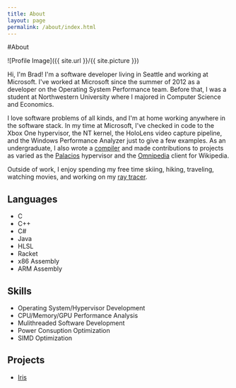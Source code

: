 ```yaml
---
title: About
layout: page
permalink: /about/index.html
---
```

#About

<style>
img { width: 50%; margin: 0 auto; display: block; }
</style>

![Profile Image]({{ site.url }}/{{ site.picture }})

<p>Hi, I'm Brad! I'm a software developer living in Seattle and working at
Microsoft. I've worked at Microsoft since the summer of 2012 as a developer
on the Operating System Performance team. Before that, I was a student at 
Northwestern University where I majored in Computer Science and Economics.</p>

<p>I love software problems of all kinds, and I'm at home working anywhere
in the software stack. In my time at Microsoft, I've checked in code to 
the Xbox One hypervisor, the NT kernel, the HoloLens video capture pipeline, 
and the Windows Performance Analyzer just to give a few examples. As an
undergraduate, I also wrote a 
<a href="https://github.com/BradleyMarie/L5c">compiler</a>
and made contributions to projects as varied as the 
<a href="http://www.v3vee.org/palacios/">Palacios</a> hypervisor and the
<a href="http://omnipedia.northwestern.edu/">Omnipedia</a> client for 
Wikipedia.</p>

<p>Outside of work, I enjoy spending my free time skiing, hiking, traveling,
watching movies, and working on my 
<a href="https://github.com/BradleyMarie/Iris">ray tracer</a>.</p>

<h2>Languages</h2>

<ul class="skill-list">
	<li>C</li>
	<li>C++</li>
	<li>C#</li>
	<li>Java</li>
	<li>HLSL</li>
	<li>Racket</li>
	<li>x86 Assembly</li>
	<li>ARM Assembly</li>
</ul>

<h2>Skills</h2>

<ul class="skill-list">
	<li>Operating System/Hypervisor Development</li>
	<li>CPU/Memory/GPU Performance Analysis</li>
	<li>Mulithreaded Software Development</li>
	<li>Power Consuption Optimization</li>
	<li>SIMD Optimization</li>
</ul>

<h2>Projects</h2>

<ul>
	<li><a href="https://github.com/BradleyMarie/Iris">Iris</a></li>
</ul>
